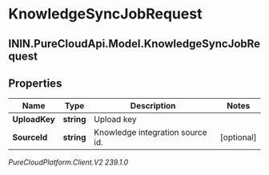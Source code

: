 # KnowledgeSyncJobRequest

## ININ.PureCloudApi.Model.KnowledgeSyncJobRequest

## Properties

|Name | Type | Description | Notes|
|------------ | ------------- | ------------- | -------------|
| **UploadKey** | **string** | Upload key | |
| **SourceId** | **string** | Knowledge integration source id. | [optional] |



_PureCloudPlatform.Client.V2 239.1.0_
